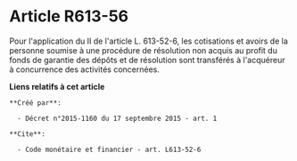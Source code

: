 # Article R613-56

Pour l'application du II de l'article L. 613-52-6, les cotisations et avoirs de la personne soumise à une procédure de
résolution non acquis au profit du fonds de garantie des dépôts et de résolution sont transférés à l'acquéreur à concurrence
des activités concernées.

**Liens relatifs à cet article**

	**Créé par**:

	  - Décret n°2015-1160 du 17 septembre 2015 - art. 1

	**Cite**:

	  - Code monétaire et financier - art. L613-52-6
